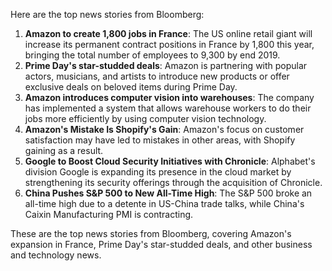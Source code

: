 Here are the top news stories from Bloomberg:

1. **Amazon to create 1,800 jobs in France**: The US online retail giant will increase its permanent contract positions in France by 1,800 this year, bringing the total number of employees to 9,300 by end 2019.
2. **Prime Day's star-studded deals**: Amazon is partnering with popular actors, musicians, and artists to introduce new products or offer exclusive deals on beloved items during Prime Day.
3. **Amazon introduces computer vision into warehouses**: The company has implemented a system that allows warehouse workers to do their jobs more efficiently by using computer vision technology.
4. **Amazon's Mistake Is Shopify's Gain**: Amazon's focus on customer satisfaction may have led to mistakes in other areas, with Shopify gaining as a result.
5. **Google to Boost Cloud Security Initiatives with Chronicle**: Alphabet's division Google is expanding its presence in the cloud market by strengthening its security offerings through the acquisition of Chronicle.
6. **China Pushes S&P 500 to New All-Time High**: The S&P 500 broke an all-time high due to a detente in US-China trade talks, while China's Caixin Manufacturing PMI is contracting.

These are the top news stories from Bloomberg, covering Amazon's expansion in France, Prime Day's star-studded deals, and other business and technology news.